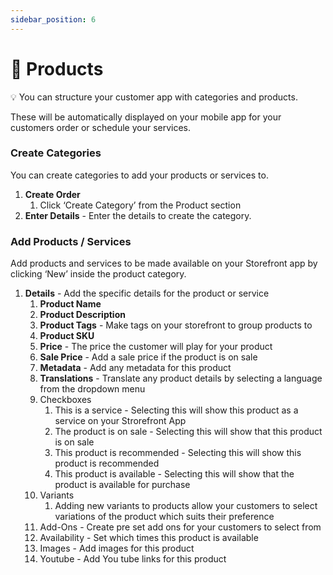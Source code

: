 ```yaml
---
sidebar_position: 6
---
```


# 🛒 Products

💡 You can structure your customer app with categories and products. 

These will be automatically displayed on your mobile app for your customers order or schedule your services.

### Create Categories

You can create categories to add your products or services to. 

1. **Create Order** 
    1. Click ‘Create Category’ from the Product section
2. **Enter Details** - Enter the details to create the category.

### Add Products / Services

Add products and services to be made available on your Storefront app by clicking ‘New’ inside the product category.

1. **Details** - Add the specific details for the product or service
    1. **Product Name** 
    2. **Product Description** 
    3. **Product Tags** - Make tags on your storefront to group products to 
    4. **Product SKU**
    5. **Price** - The price the customer will play for your product 
    6. **Sale Price** - Add a sale price if the product is on sale
    7. **Metadata** - Add any metadata for this product 
    8. **Translations** - Translate any product details by selecting a language from the dropdown menu
    9. Checkboxes
        1. This is a service - Selecting this will show this product as a service on your Strorefront App
        2. The product is on sale - Selecting this will show that this product is on sale
        3. This product is recommended - Selecting this will show this product is recommended
        4. This product is available - Selecting this will show that the product is available for purchase
    10. Variants 
        1. Adding new variants to products allow your customers to select variations of the product which suits their preference
    11. Add-Ons - Create pre set add ons for your customers to select from
    12. Availability - Set which times this product is available 
    13. Images - Add images for this product 
    14. Youtube - Add You tube links for this product